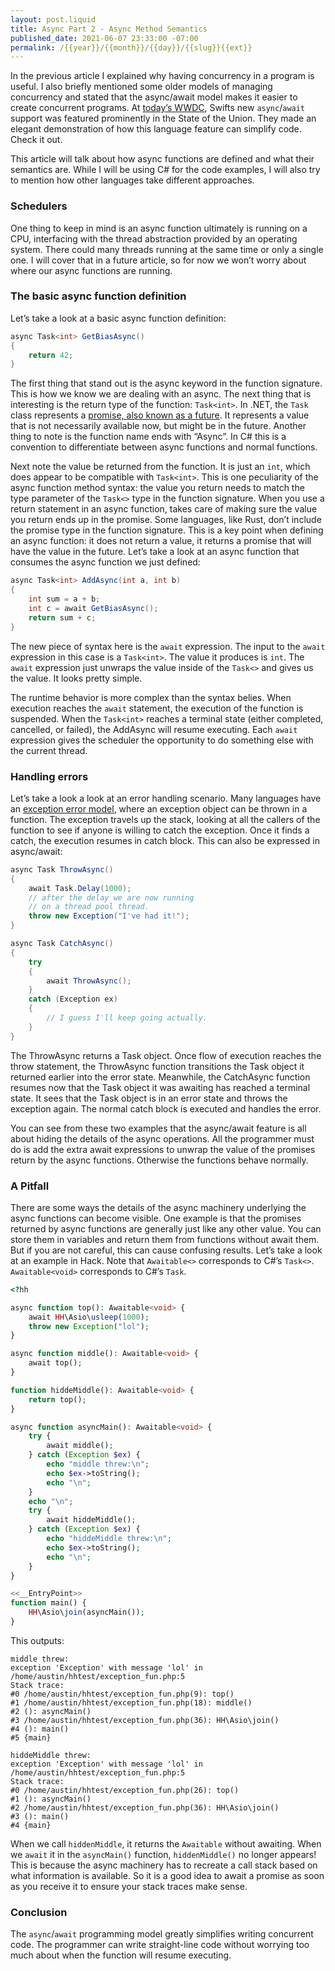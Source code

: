 ```yaml
---
layout: post.liquid
title: Async Part 2 - Async Method Semantics
published_date: 2021-06-07 23:33:00 -07:00
permalink: /{{year}}/{{month}}/{{day}}/{{slug}}{{ext}}
---
```


In the previous article I explained why having concurrency in a program is useful.
I also briefly mentioned some older models of managing concurrency and stated that the async/await model makes it easier to create concurrent programs.
At [today’s WWDC](https://developer.apple.com/wwdc21/), Swifts new `async`/`await` support was featured prominently in the State of the Union.
They made an elegant demonstration of how this language feature can simplify code. Check it out.


This article will talk about how async functions are defined and what their semantics are. While I will be using C# for the code examples, I will also try to mention how other languages take different approaches.

### Schedulers

One thing to keep in mind is an async function ultimately is running on a CPU, interfacing with the thread abstraction provided by an operating system. There could many threads running at the same time or only a single one. I will cover that in a future article, so for now we won’t worry about where our async functions are running.

### The basic async function definition

Let’s take a look at a basic async function definition:

```C#
async Task<int> GetBiasAsync()
{
    return 42;
}
```

The first thing that stand out is the async keyword in the function signature. This is how we know we are dealing with an async. The next thing that is interesting is the return type of the function: `Task<int>`. In .NET, the `Task` class represents a [promise, also known as a future](https://en.wikipedia.org/wiki/Futures_and_promises).
It represents a value that is not necessarily available now, but might be in the
future. Another thing to note is the function name ends with “Async”. In C# this
is a convention to differentiate between async functions and normal functions.


Next note the value be returned from the function. It is just an `int`, which does appear to be compatible with `Task<int>`.
This is one peculiarity of the async function method syntax: the value you return needs to match the type parameter of the `Task<>` type in the function signature.
When you use a return statement in an async function, takes care of making sure the value you return ends up in the promise.
Some languages, like Rust, don’t include the promise type in the function signature.
This is a key point when defining an async function: it does not return a value, it returns a promise that will have the value in the future.
Let’s take a look at an async function that consumes the async function we just defined:

```C#
async Task<int> AddAsync(int a, int b)
{
    int sum = a + b;
    int c = await GetBiasAsync();
    return sum + c;
}
```

The new piece of syntax here is the `await` expression.
The input to the `await` expression in this case is a `Task<int>`. The value it produces is `int`.
The `await` expression just unwraps the value inside of the `Task<>` and gives us the value. It looks pretty simple.

The runtime behavior is more complex than the syntax belies.
When execution reaches the `await` statement, the execution of the function is suspended.
When the `Task<int>` reaches a terminal state (either completed, cancelled, or failed), the AddAsync will resume executing.
Each `await` expression gives the scheduler the opportunity to do something else with the current thread.

### Handling errors

Let’s take a look a look at an error handling scenario.
Many languages have an [exception error model](https://en.wikipedia.org/wiki/Exception_handling),
where an exception object can be thrown in a function.
The exception travels up the stack, looking at all the callers of the function to see if anyone is willing to catch the exception.
Once it finds a catch, the execution resumes in catch block.
This can also be expressed in async/await:

```C#
async Task ThrowAsync()
{
    await Task.Delay(1000);
    // after the delay we are now running
    // on a thread pool thread.
    throw new Exception("I've had it!");
}

async Task CatchAsync()
{
    try
    {
        await ThrowAsync();
    }
    catch (Exception ex)
    {
        // I guess I'll keep going actually.
    }
}
```

The ThrowAsync returns a Task object. Once flow of execution reaches the throw statement,
the ThrowAsync function transitions the Task object it returned earlier into the error state.
Meanwhile, the CatchAsync function resumes now that the Task object it was awaiting has reached a terminal state.
It sees that the Task object is in an error state and throws the exception again. The normal catch block is executed and handles the error.

You can see from these two examples that the async/await feature is all about
hiding the details of the async operations. All the programmer must do is add the
extra await expressions to unwrap the value of the promises return by the async functions. Otherwise the functions behave normally.

### A Pitfall

There are some ways the details of the async machinery underlying the async functions can become visible.
One example is that the promises returned by async functions are generally just like any other value.
You can store them in variables and return them from functions without await them. But if you are not careful, this can cause confusing results.
Let’s take a look at an example in Hack.
Note that `Awaitable<>` corresponds to C#’s `Task<>`. `Awaitable<void>` corresponds to C#’s `Task`.

```php
<?hh

async function top(): Awaitable<void> {
    await HH\Asio\usleep(1000);
    throw new Exception("lol");
}

async function middle(): Awaitable<void> {
    await top();
}

function hiddeMiddle(): Awaitable<void> {
    return top();
}

async function asyncMain(): Awaitable<void> {
    try {
        await middle();
    } catch (Exception $ex) {
        echo "middle threw:\n";
        echo $ex->toString();
        echo "\n";
    }
    echo "\n";
    try {
        await hiddeMiddle();
    } catch (Exception $ex) {
        echo "hiddeMiddle threw:\n";
        echo $ex->toString();
        echo "\n";
    }
}

<<__EntryPoint>>
function main() {
    HH\Asio\join(asyncMain());
}
```

This outputs:

```
middle threw:
exception 'Exception' with message 'lol' in /home/austin/hhtest/exception_fun.php:5
Stack trace:
#0 /home/austin/hhtest/exception_fun.php(9): top()
#1 /home/austin/hhtest/exception_fun.php(18): middle()
#2 (): asyncMain()
#3 /home/austin/hhtest/exception_fun.php(36): HH\Asio\join()
#4 (): main()
#5 {main}

hiddeMiddle threw:
exception 'Exception' with message 'lol' in /home/austin/hhtest/exception_fun.php:5
Stack trace:
#0 /home/austin/hhtest/exception_fun.php(26): top()
#1 (): asyncMain()
#2 /home/austin/hhtest/exception_fun.php(36): HH\Asio\join()
#3 (): main()
#4 {main}
```

When we call `hiddenMiddle`, it returns the `Awaitable` without awaiting. When we
`await` it in the `asyncMain()` function, `hiddenMiddle()` no longer appears!
This is because the async machinery has to recreate a call stack based on what information is available.
So it is a good idea to await a promise as soon as you receive it to ensure your stack traces make sense.

### Conclusion

The `async`/`await` programming model greatly simplifies writing concurrent code.
The programmer can write straight-line code without worrying too much about
when the function will resume executing.
